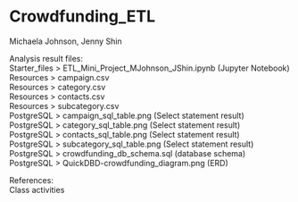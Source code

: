 # Crowdfunding_ETL

Michaela Johnson, 
Jenny Shin

Analysis result files:   
Starter_files > ETL_Mini_Project_MJohnson_JShin.ipynb (Jupyter Notebook)  
Resources > campaign.csv   
Resources > category.csv   
Resources > contacts.csv   
Resources > subcategory.csv   
PostgreSQL > campaign_sql_table.png (Select statement result)   
PostgreSQL > category_sql_table.png (Select statement result)    
PostgreSQL > contacts_sql_table.png (Select statement result)    
PostgreSQL > subcategory_sql_table.png (Select statement result)  
PostgreSQL > crowdfunding_db_schema.sql (database schema)   
PostgreSQL > QuickDBD-crowdfunding_diagram.png (ERD)

References:  
Class activities  
